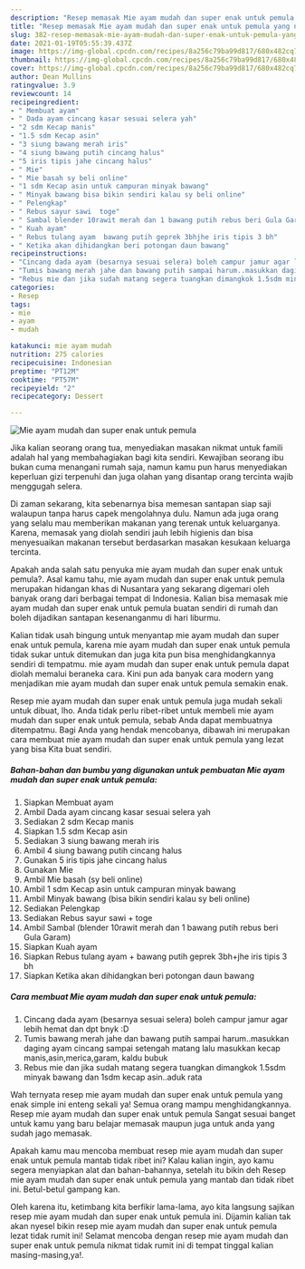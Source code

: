 ```yaml
---
description: "Resep memasak Mie ayam mudah dan super enak untuk pemula yang nikmat Untuk Jualan"
title: "Resep memasak Mie ayam mudah dan super enak untuk pemula yang nikmat Untuk Jualan"
slug: 382-resep-memasak-mie-ayam-mudah-dan-super-enak-untuk-pemula-yang-nikmat-untuk-jualan
date: 2021-01-19T05:55:39.437Z
image: https://img-global.cpcdn.com/recipes/8a256c79ba99d817/680x482cq70/mie-ayam-mudah-dan-super-enak-untuk-pemula-foto-resep-utama.jpg
thumbnail: https://img-global.cpcdn.com/recipes/8a256c79ba99d817/680x482cq70/mie-ayam-mudah-dan-super-enak-untuk-pemula-foto-resep-utama.jpg
cover: https://img-global.cpcdn.com/recipes/8a256c79ba99d817/680x482cq70/mie-ayam-mudah-dan-super-enak-untuk-pemula-foto-resep-utama.jpg
author: Dean Mullins
ratingvalue: 3.9
reviewcount: 14
recipeingredient:
- " Membuat ayam"
- " Dada ayam cincang kasar sesuai selera yah"
- "2 sdm Kecap manis"
- "1.5 sdm Kecap asin"
- "3 siung bawang merah iris"
- "4 siung bawang putih cincang halus"
- "5 iris tipis jahe cincang halus"
- " Mie"
- " Mie basah sy beli online"
- "1 sdm Kecap asin untuk campuran minyak bawang"
- " Minyak bawang bisa bikin sendiri kalau sy beli online"
- " Pelengkap"
- " Rebus sayur sawi  toge"
- " Sambal blender 10rawit merah dan 1 bawang putih rebus beri Gula Garam"
- " Kuah ayam"
- " Rebus tulang ayam  bawang putih geprek 3bhjhe iris tipis 3 bh"
- " Ketika akan dihidangkan beri potongan daun bawang"
recipeinstructions:
- "Cincang dada ayam (besarnya sesuai selera) boleh campur jamur agar lebih hemat dan dpt bnyk :D"
- "Tumis bawang merah jahe dan bawang putih sampai harum..masukkan daging ayam cincang sampai setengah matang lalu masukkan kecap manis,asin,merica,garam, kaldu bubuk"
- "Rebus mie dan jika sudah matang segera tuangkan dimangkok 1.5sdm minyak bawang dan 1sdm kecap asin..aduk rata"
categories:
- Resep
tags:
- mie
- ayam
- mudah

katakunci: mie ayam mudah 
nutrition: 275 calories
recipecuisine: Indonesian
preptime: "PT12M"
cooktime: "PT57M"
recipeyield: "2"
recipecategory: Dessert

---
```



![Mie ayam mudah dan super enak untuk pemula](https://img-global.cpcdn.com/recipes/8a256c79ba99d817/680x482cq70/mie-ayam-mudah-dan-super-enak-untuk-pemula-foto-resep-utama.jpg)

Jika kalian seorang orang tua, menyediakan masakan nikmat untuk famili adalah hal yang membahagiakan bagi kita sendiri. Kewajiban seorang ibu bukan cuma menangani rumah saja, namun kamu pun harus menyediakan keperluan gizi terpenuhi dan juga olahan yang disantap orang tercinta wajib menggugah selera.

Di zaman  sekarang, kita sebenarnya bisa memesan santapan siap saji walaupun tanpa harus capek mengolahnya dulu. Namun ada juga orang yang selalu mau memberikan makanan yang terenak untuk keluarganya. Karena, memasak yang diolah sendiri jauh lebih higienis dan bisa menyesuaikan makanan tersebut berdasarkan masakan kesukaan keluarga tercinta. 



Apakah anda salah satu penyuka mie ayam mudah dan super enak untuk pemula?. Asal kamu tahu, mie ayam mudah dan super enak untuk pemula merupakan hidangan khas di Nusantara yang sekarang digemari oleh banyak orang dari berbagai tempat di Indonesia. Kalian bisa memasak mie ayam mudah dan super enak untuk pemula buatan sendiri di rumah dan boleh dijadikan santapan kesenanganmu di hari liburmu.

Kalian tidak usah bingung untuk menyantap mie ayam mudah dan super enak untuk pemula, karena mie ayam mudah dan super enak untuk pemula tidak sukar untuk ditemukan dan juga kita pun bisa menghidangkannya sendiri di tempatmu. mie ayam mudah dan super enak untuk pemula dapat diolah memalui beraneka cara. Kini pun ada banyak cara modern yang menjadikan mie ayam mudah dan super enak untuk pemula semakin enak.

Resep mie ayam mudah dan super enak untuk pemula juga mudah sekali untuk dibuat, lho. Anda tidak perlu ribet-ribet untuk membeli mie ayam mudah dan super enak untuk pemula, sebab Anda dapat membuatnya ditempatmu. Bagi Anda yang hendak mencobanya, dibawah ini merupakan cara membuat mie ayam mudah dan super enak untuk pemula yang lezat yang bisa Kita buat sendiri.

<!--inarticleads1-->

##### Bahan-bahan dan bumbu yang digunakan untuk pembuatan Mie ayam mudah dan super enak untuk pemula:

1. Siapkan  Membuat ayam
1. Ambil  Dada ayam cincang kasar sesuai selera yah
1. Sediakan 2 sdm Kecap manis
1. Siapkan 1.5 sdm Kecap asin
1. Sediakan 3 siung bawang merah iris
1. Ambil 4 siung bawang putih cincang halus
1. Gunakan 5 iris tipis jahe cincang halus
1. Gunakan  Mie
1. Ambil  Mie basah (sy beli online)
1. Ambil 1 sdm Kecap asin untuk campuran minyak bawang
1. Ambil  Minyak bawang (bisa bikin sendiri kalau sy beli online)
1. Sediakan  Pelengkap
1. Sediakan  Rebus sayur sawi + toge
1. Ambil  Sambal (blender 10rawit merah dan 1 bawang putih rebus beri Gula Garam)
1. Siapkan  Kuah ayam
1. Siapkan  Rebus tulang ayam + bawang putih geprek 3bh+jhe iris tipis 3 bh
1. Siapkan  Ketika akan dihidangkan beri potongan daun bawang




<!--inarticleads2-->

##### Cara membuat Mie ayam mudah dan super enak untuk pemula:

1. Cincang dada ayam (besarnya sesuai selera) boleh campur jamur agar lebih hemat dan dpt bnyk :D
1. Tumis bawang merah jahe dan bawang putih sampai harum..masukkan daging ayam cincang sampai setengah matang lalu masukkan kecap manis,asin,merica,garam, kaldu bubuk
1. Rebus mie dan jika sudah matang segera tuangkan dimangkok 1.5sdm minyak bawang dan 1sdm kecap asin..aduk rata




Wah ternyata resep mie ayam mudah dan super enak untuk pemula yang enak simple ini enteng sekali ya! Semua orang mampu menghidangkannya. Resep mie ayam mudah dan super enak untuk pemula Sangat sesuai banget untuk kamu yang baru belajar memasak maupun juga untuk anda yang sudah jago memasak.

Apakah kamu mau mencoba membuat resep mie ayam mudah dan super enak untuk pemula mantab tidak ribet ini? Kalau kalian ingin, ayo kamu segera menyiapkan alat dan bahan-bahannya, setelah itu bikin deh Resep mie ayam mudah dan super enak untuk pemula yang mantab dan tidak ribet ini. Betul-betul gampang kan. 

Oleh karena itu, ketimbang kita berfikir lama-lama, ayo kita langsung sajikan resep mie ayam mudah dan super enak untuk pemula ini. Dijamin kalian tak akan nyesel bikin resep mie ayam mudah dan super enak untuk pemula lezat tidak rumit ini! Selamat mencoba dengan resep mie ayam mudah dan super enak untuk pemula nikmat tidak rumit ini di tempat tinggal kalian masing-masing,ya!.


